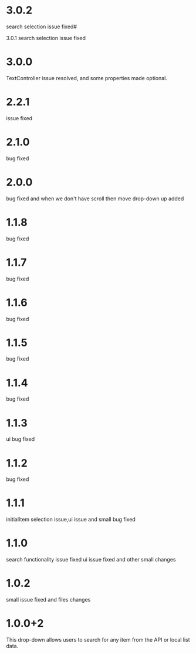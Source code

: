 # 3.0.2
search selection issue fixed# 

3.0.1
search selection issue fixed

# 3.0.0
TextController issue resolved, and some properties made optional.

# 2.2.1
issue fixed  

# 2.1.0
bug fixed 

# 2.0.0
bug fixed and when we don't have scroll then move drop-down up added

# 1.1.8
bug fixed

# 1.1.7
bug fixed

# 1.1.6
bug fixed

# 1.1.5
bug fixed 

# 1.1.4
bug fixed 

# 1.1.3
ui bug fixed

# 1.1.2
bug fixed

# 1.1.1
initialItem selection issue,ui issue and small bug fixed 

# 1.1.0
search functionality issue fixed ui issue fixed and other small changes

# 1.0.2
small issue fixed and files changes

# 1.0.0+2
This drop-down allows users to search for any item from the API or local list data.